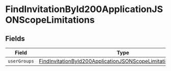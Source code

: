 # FindInvitationById200ApplicationJSONScopeLimitations


## Fields

| Field                                                                                                                                                         | Type                                                                                                                                                          | Required                                                                                                                                                      | Description                                                                                                                                                   |
| ------------------------------------------------------------------------------------------------------------------------------------------------------------- | ------------------------------------------------------------------------------------------------------------------------------------------------------------- | ------------------------------------------------------------------------------------------------------------------------------------------------------------- | ------------------------------------------------------------------------------------------------------------------------------------------------------------- |
| `userGroups`                                                                                                                                                  | [FindInvitationById200ApplicationJSONScopeLimitationsUserGroups](../../models/operations/findinvitationbyid200applicationjsonscopelimitationsusergroups.md)[] | :heavy_minus_sign:                                                                                                                                            | N/A                                                                                                                                                           |